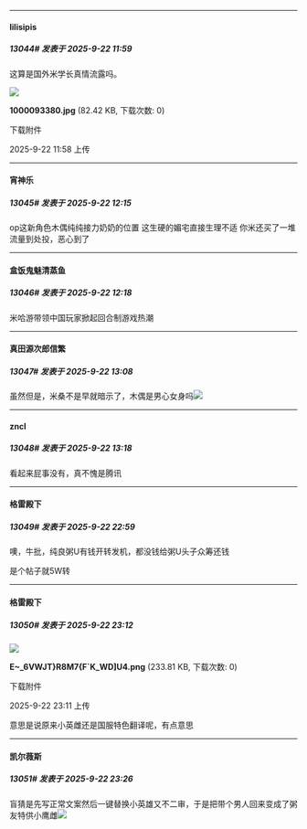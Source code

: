 ﻿
*****

####  lilisipis  
##### 13044#       发表于 2025-9-22 11:59

这算是国外米学长真情流露吗。

<img src="https://img.stage1st.com/forum/202509/22/115817gh8w1rck71qkyxyt.jpg" referrerpolicy="no-referrer">

<strong>1000093380.jpg</strong> (82.42 KB, 下载次数: 0)

下载附件

2025-9-22 11:58 上传


*****

####  宵神乐  
##### 13045#       发表于 2025-9-22 12:15

op这新角色木偶纯纯接力奶奶的位置
这生硬的媚宅直接生理不适
你米还买了一堆流量到处投，恶心到了

*****

####  盒饭鬼魅清蒸鱼  
##### 13046#       发表于 2025-9-22 12:18

米哈游带领中国玩家掀起回合制游戏热潮


*****

####  真田源次郎信繁  
##### 13047#       发表于 2025-9-22 13:08

虽然但是，米桑不是早就暗示了，木偶是男心女身吗<img src="https://static.stage1st.com/image/smiley/face2017/037.png" referrerpolicy="no-referrer">


*****

####  zncl  
##### 13048#       发表于 2025-9-22 13:18

看起来屁事没有，真不愧是腾讯


*****

####  格雷殿下  
##### 13049#       发表于 2025-9-22 22:59

噢，牛批，纯良粥U有钱开转发机，都没钱给粥U头子众筹还钱

是个帖子就5W转


*****

####  格雷殿下  
##### 13050#       发表于 2025-9-22 23:12

<img src="https://img.stage1st.com/forum/202509/22/231132umwt4ftt1ogl20fp.png" referrerpolicy="no-referrer">

<strong>E~_6VWJT}R8M7{F`K_WD]U4.png</strong> (233.81 KB, 下载次数: 0)

下载附件

2025-9-22 23:11 上传

意思是说原来小英雌还是国服特色翻译呢，有点意思


*****

####  凯尔薇斯  
##### 13051#       发表于 2025-9-22 23:26

盲猜是先写正常文案然后一键替换小英雄又不二审，于是把带个男人回来变成了粥友特供小鹰雌<img src="https://static.stage1st.com/image/smiley/face2017/066.png" referrerpolicy="no-referrer">

